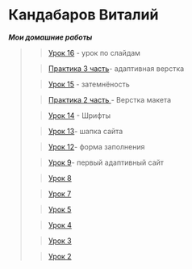 


# Кандабаров Виталий
   *___Мои домашние работы___*
   >>[Урок 16](http://vitalikan.github.io/lesoning_16/source/ "Слайды") - урок по слайдам
   >
   >>[Практика 3 часть](http://vitalikan.github.io/adapiv_verstka/source/ "урок адаптивная верстка ")- адаптивная верстка 
   >
   >>[Урок 15](http://vitalikan.github.io/lesson_15/ "урок Затемнёность") - затемнёность 
   >
  >>[Практика 2 часть ](http://vitalikan.github.io/verstka_maketa/source/ "урок 15") - Верстка макета
   >
  >>[Урок 14](http://vitalikan.github.io/leson_14.1/ "урок 14") - Шрифты
   >
   >>[Урок 13](http://vitalikan.github.io/lesson_14//source/ "урок 13")- шапка сайта
   >                                                                                           
>>[Урок 12](http://vitalikan.github.io/lesson_13/project_2/source/ "урок 12")- форма заполнения
>
  >>[Урок 9](https://vitalikan.github.io/lesson/ "урок 9")- первый адаптивный сайт
  >
>>[Урок 8](https://vitalikan.github.io/lesson_8/Dz_8/Dz_8/project_1/source/ "урок 8")
>
 >>[Урок 7](https://vitalikan.github.io/lesson_7/Дз-7/дз-7/project_1/source/ "урок 7")
 >
  >>[Урок 5](https://vitalikan.github.io/lesson_5/ "урок 5")
  >
  >>[Урок 4](https://vitalikan.github.io/lesson_4/ "урок 4")
  >
  >>[Урок 3](https://vitalikan.github.io/lesson_3/ "урок 3")
  >
 >>[Урок 2](http://vitalikan.github.io/lesson_2_1/ "урок 2")
 
 

 
